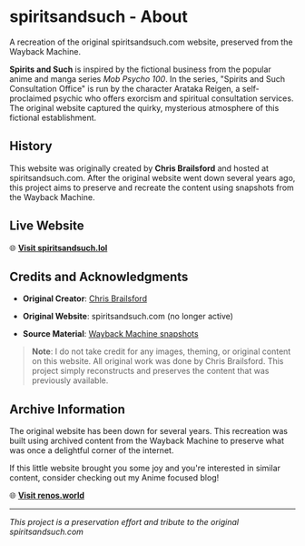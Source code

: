 
# spiritsandsuch - About

  

A recreation of the original spiritsandsuch.com website, preserved from the Wayback Machine.

**Spirits and Such** is inspired by the fictional business from the popular anime and manga series *Mob Psycho 100*. In the series, "Spirits and Such Consultation Office" is run by the character Arataka Reigen, a self-proclaimed psychic who offers exorcism and spiritual consultation services. The original website captured the quirky, mysterious atmosphere of this fictional establishment.


## History

  

This website was originally created by **Chris Brailsford** and hosted at spiritsandsuch.com. After the original website went down several years ago, this project aims to preserve and recreate the content using snapshots from the Wayback Machine.

  

## Live Website

  

🌐 **[Visit spiritsandsuch.lol](https://spiritsandsuch.lol)**

  

## Credits and Acknowledgments

  

-  **Original Creator**: [Chris Brailsford](https://cabrailsford.com)

-  **Original Website**: spiritsandsuch.com (no longer active)

-  **Source Material**: [Wayback Machine snapshots](https://web.archive.org/web/20210805134444/https://spiritsandsuch.com/)

  

>  **Note**: I do not take credit for any images, theming, or original content on this website. All original work was done by Chris Brailsford. This project simply reconstructs and preserves the content that was previously available.

  

## Archive Information

  

The original website has been down for several years. This recreation was built using archived content from the Wayback Machine to preserve what was once a delightful corner of the internet.

  

If this little website brought you some joy and you're interested in similar content, consider checking out my Anime focused blog!

  

🌐 **[Visit renos.world](https://spiritsandsuch.lol)**

---

  

*This project is a preservation effort and tribute to the original spiritsandsuch.com*